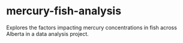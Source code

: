# mercury-fish-analysis
Explores the factors impacting mercury concentrations in fish across Alberta in a data analysis project. 
